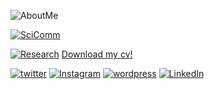 ![AboutMe](https://reyhanehmaktoufi.files.wordpress.com/2019/03/reyaboutme.png)

[![SciComm](https://reyhanehmaktoufi.files.wordpress.com/2019/03/scicomm.png)](https://spark.adobe.com/page/xqDv5K5D9dJtb/)

[![Research](https://reyhanehmaktoufi.files.wordpress.com/2019/03/research.png)](https://spark.adobe.com/page/kvIUAbKpG6vgj/)
[Download my cv!](https://drive.google.com/file/d/1FRNBuWFHoYwoSI-9r0Sq69sJZF6gyir4/view)



<!--
![StayInTouch](https://reyhanehmaktoufi.files.wordpress.com/2019/03/stayintouch.png?w=2280)

[**A**bout](http://reyhanehmaktoufi.com) &nbsp; &nbsp; &nbsp;&nbsp; &nbsp; &nbsp; &nbsp; &nbsp; &nbsp; &nbsp; &nbsp; &nbsp; &nbsp; &nbsp;   [**R**esearch](https://reymaktoufi.github.io/Reyhaneh-Maktoufi/research.html) &nbsp; &nbsp; &nbsp;&nbsp; &nbsp; &nbsp; &nbsp; &nbsp; &nbsp; &nbsp; &nbsp; &nbsp; &nbsp; &nbsp; &nbsp; &nbsp; &nbsp; [**S**cience Communication](https://spark.adobe.com/page/xqDv5K5D9dJtb/) &nbsp; &nbsp; &nbsp;&nbsp; &nbsp; &nbsp; &nbsp; &nbsp; &nbsp; &nbsp; &nbsp; &nbsp; &nbsp; &nbsp; &nbsp;   [**I**n Media](https://reymaktoufi.github.io/Reyhaneh-Maktoufi/in-media.html)

![image](http://nnsi.soc.northwestern.edu/wp-content/uploads/2013/01/Rey-copy.jpg)


Reyhaneh is a PhD candidate in Media, Technology, and Society at Northwestern University. Her main fields of interest are science communication, curiosity, and public engagement with scientists. She works at the [Nonprofit Network and Social Impact Lab](https://nnsi.northwestern.edu/about-us/people-2/) where she researches nonprofit mergers and attitudes toward nonprofit-corporation partnerships. She is also a researcher at the [Adler Planetarium](http://www.adlerplanetarium.org/#0m5qPHF4VP2Hw1TA.97), where she studies science communication and facilitates workshops on communciation skills. 

Before starting a PhD, Rey has been working as a health communictaion facilitator and cancer preventive/palliative care campiagn manager in Tehran, Iran. Rey currently enjoys working with different nonprofits such as The Story Collider for the Communicating Science Conference [ComSciCon - Chicago](https://comscicon.com/) as an organizer. She also engages in science outreach through writing [blog-posts](https://reyhanehmaktoufi.wordpress.com/) and making science [comics](https://www.instagram.com/thecosmicrey/). 



### EDUCATION

**Northwestern University**, Evanston, IL - PhD<br>
September  2015 - Present<br>
Media, Technology, and Society<br>

**University of Sussex**, Brighton, UK - MSc<br>
September 2011 - September 2012<br>
Health Psychology<br>

**Tehran University**, Tehran, Iran - BSc<br>                                     	
September 2006 - September 2010<br>
Physiotherapy<br>

### Publication and Presentation

-Maktoufi, R., Shumate, M.D., and O’Connor, A., (2019) “Does the CSR message matter?:Untangling the relationship between corporate–nonprofit partnerships, created fit messages, and activist evaluations,” International Communication Association, Washington D.C., U.S., 24-28 May. <br> 

-Maktoufi, R. (2019). Attributes of science outreach activities that foster engagement and curiosity. AAAS Annual Meeting E-poster student competition. Washington D.C. 14-17 February.<br> 

-Maktoufi, R. (2018). Science and Entertainment: How Astronomers use Pop Culture References for Science Communication. Communicating Astronomy with the Public Conference. Fukuoka, Japan, 24-28 March.<br>

-Maktoufi, R. (2018). Science and Entertainment: How Pop Culture References are Used for Science Communication. AAAS Annual Meeting E-poster student competition. Austin, TX, 15-19 February.<br>

-Cooper, K.R., & Maktoufi, R. (2017). Re-defining integration: Relationships, retention, and restructuring in nonprofit mergers. Paper to be presented at Association for Research on Nonprofit Organizations and Voluntary Action (ARNOVA) conference. Grand Rapids, MI, 16-18 November. <br>

-Maktoufi, R., Shumate, M. D., O'Connor, A. S. (2017). The Effect of Created Fit and Level of Activism on the Perception of Fitness of Nonprofit and Corporate Partnerships. Poster presented at the Organizational Communication Mini-Conference. Athens, OH, October 13-5.<br>

-Maktoufi, R. (2017). Pop Culture References: A Bait to Elicit Pleasant Scientific Curiosity. ACM CHI 2017 workshop Design for Curiosity. Denver, CO, 6-22 May.<br>

-Maktoufi, R. (2016). Popular Culture’s Application in Science Communication at the Adler Planetarium. Presentation for Midwestern Popular Culture Association. Chicago, IL, 6-9 October.<br>

-Haider, D., Cooper, K., & Maktoufi, R. (2016, October 20). Mergers as a strategy for success: 2016 Report from the Metropolitan Chicago Nonprofit Merger research project. Retrieved from [http://www.chicagonpmergerstudy.org/](http://www.chicagonpmergerstudy.org/)<br>

-Maktoufi, R., Ghotbi, N., & Ansari, N. N. (2016). The Effects of Listening to Persian Music on the Hand Dexterity and Depression in a Patient with Stroke: A Case Report. Journal of Rehabilitation Sciences and Research, 2(3), 68-70.<br>

-Maktoufi, R., Foong, E. (2016). The Effect of Message Framing on Intention to Engage in Science Communication. CSCW 2016 workshop Designing Online Experiments. San Francisco, CA. February 27–March 2.<br>

### Journal Papers in Review

-Maktoufi, R., Shumate, M.D., and O’Connor, A., “Does the CSR message matter?:
Untangling the relationship between corporate–nonprofit partnerships, created fit messages, and activist evaluations,” Submitted to: Management Communication Quarterly. <br>

-Cooper, K.R., Maktoufi, R., “Re-defining integration: Relationships, retention, and restructuring in nonprofit mergers,” Submitted to: Nonprofit Management & Leadership. <br>

### Research Experience

**NNSI**, US - Doctoral Research Assistant<br>
2016 - PRESENT<br>
-Network for Nonprofit and Social Impact, directed by Dr. Michelle shumate<br> 
Working for the Metropolitan Chicago Nonprofit Merger Research Project on nonprofit mergers publish at:<br>
Haider, D., Katherine, C., & Maktoufi, R. (2016). Mergers as a Strategy for Success. Retrieved from: http://chicagonpmergerstudy.org/<br>
-Project manager for the Nonprofit and Corporation partnership research funded by NSF<br>

**Adler Planetarium**, US - Researcher<br>
2018 - PRESENT<br>
-Science and Entertainment: How Astronomers Use Pop Culture References for Science Communication
<br>
-Attributes of Science Outreach Activities that Foster Dialogue and Curiosity: A Case Study at the Adler Planetarium
<br>

**National Cancer Network**, Iran - Sepas NGO Correspondent Research Assistant<br>
2012 - 2015<br>
-Literature review on audience preference and preventive care, for the Health Literacy Package <br>
-Literature review on Comparative work for the Palliative Care Programs <br>

**Atieh Neuroscience Clinic**, Iran - Research Assistant<br>
2013 - 2014<br>
-The effect of QEEG and mindfulness on level of anxiety in patients experiencing breast cancer<br>

### Teaching Experience

**Buffet Institute**, US - Qualitative Methodology<br>
October 2016 <br>
Invited speaker on the topic of qualitative methods in “Science Communication”<br>

**ComSciCon - IONS**, US - Science Communication<br>
Summer 2018<br>
Co-organizing and co-facilitating a science communication workshop at the international optical society's network of students meeting.<br>

**Northwestern University**, US - Introduction to Health Communication <br>
Spring 2018 <br>
Teacher Assistant 

**Adler Planetarium**, US - Science Communication<br>
2016 - Present<br>
Teaching communication and science storytelling to new speakers of Adler’s Space Visualization Lab<br>

**Brave Initiatives**, US - Public Speaking<br>
January 2016<br>
Teaching Public Speaking Skills in a program for young girls to help them in coding and social engagement<br>

**Sepas NGO**, Iran - Communication Skills/ Grief/ TOT<br>
2012 - 2015<br>
Ongoing workshops for volunteers and professionals in the field of cancer advocacy <br>

**Imam Hossein Hospital**, Iran- Health Communication<br>
June 2014<br>
Workshop on doctor-patient communication for the nursing staff<br>

**IFMSA**, Iran - Health Communication/Clown Physician Summer School<br>
Summer 2012<br>
Series of workshop and activities for medical students<br>
Designer of the program and facilitator to develop communication skills with an emphasis on “Clown Physician” <br>

**Imam Ali NGO**, Iran - Communication Skills/ Grief<br>
2012 - 2015<br>
Series of ongoing workshops for volunteers working with children experiencing terminal or chronic diseases.<br>

### Relevant Training

**ComSciCon-National**, US - Science Communication Skills<br>
Summer 2018<br>

**Northwestern's leadership Coaching**, US - Personalized leadership skills training<br>
Spring 2017

**NU Medill School's Science Writing**, US - Science writing course<br>
Winter 2016

**Northwestern’s IDEAS**, US - Data Visualization (D3, Matplotlib, Paraview, etc.)<br>
Summer 2016<br>

**Northwestern’s RSG**, US - Science Communication Skills<br>
Summer 2016<br>

**ComSciCon-Chicago**, US - Science Communication Skills<br>
Summer 2016<br>

**Habitat for Humanity**, Turkey - Human Resources Management in NGOs<br>
July 2014<br>

**Sepas NGO**, Iran- Communication Skills/ SGS (Société Générale de Surveillance)<br>
Summer 2013<br>

### Volunteer Experience

**Tea & Talk NU mental health meetings**, US- Founder and organizer<br>
2019 - Present<br>

**[Soapbox Science](http://soapboxscience.org/)**, US - Evaluator<br>
Summer 2018<br>

**CIEAR High school Project Showcase**, US - Project Judge<br>
Summer 2018<br>

**Communicating Science Conference "[ComSciCon-Chicago](https://comscicon.com/people/reyhaneh-maktoufi)"**, US - Organizing Committee<br>
2017 - 2018<br>

**Communicating Science Conference "[ComSciCon-Chicago](https://comscicon.com/people/reyhaneh-maktoufi)"**, US - Co-President<br>
2016 - 2017<br>

**Organizational Communication Mini-Conference**, US - Organizer Committee<br>
2016<br>

**[Adler Planetarium](http://www.adlerplanetarium.org/become-a-volunteer/meet-our-volunteers/)**, US- Space Visualization Lab Developer<br>
2016 - Present<br>

**[Brave Initiatives](https://www.braveinitiatives.com/the-brave-team.html)**- Public Speaking Workshop Facilitator<br>
2015 - 2017<br>

**Northwestern University**, US-  Professional Development Committee <br>
2016 - 2018<br>

**Sepas NGO**, Iran - Facilitator, Advocacy Project Manager, others<br>
2008 - 2013<br>

**Imam Ali NGO**, Iran - Facilitator, Advocacy Project Manager, Play/Art Therapist<br>
2006 - 2015<br>

### Media

**Science Communication Video**-[Personal Youtube Channel](https://www.youtube.com/user/reyhanehmak)<br>

**Science Communication Writing**- [Personal Blog](https://reyhanehmaktoufi.wordpress.com)<br>

**Science Comics**- [Personal Instagram Page ](https://www.instagram.com/reyhanehmc/)<br>

**Science Communication Podcast Contributor**- [PhDrinking Podcast](https://soundcloud.com/phdrinking/how-to-make-a-science-entertainment-cocktail)<br>

**Assistant Journalist/Interpreter**- Client include Spiegel, Stern, Wall Street Journal, New York Times, Arte (2008-2014)<br>

**Documentaries**- The Blue Wheel (Star, 2011), People is Sometimes Kind (Illustrator, 2012)<br>
TV Show Pilot(Extra)- Juliet and the Shrink (2012)<br>

**Commercials and Advertising**-  World Writers (Copywriter, April 2013- 2016) clients include Reebok, Adidas, Lufthansa, and SONY; Magnolia Advertising agency (Creative Producer, October 2012- March 2013)<br>

**Game**- Pwnie Yard: Razorettes (voice-over, 2015)<br>


### Skills

**Language** - Farsi (Native), English (Fluent), German(Intermediate), Arabic (Elementary)<br>

**Adobe Package**- Photoshop, Premiere, After Effect, Audition<br>

**Computer Skills**- Familiar with CSS, HTML <br>

**Methodology Software**- SPSS, Atlas.ti, R <br>

### Other Life Experiences
**TEDx Northwestern Speaker** - [Northwestern University](https://www.youtube.com/watch?v=jKYotip_2LU&t=1s) (April 2017)<br>

**NCA Doctoral Honors Seminar** - Bowling Green State University (July, 2017)<br>

**Chemistry Education Copywriter** - [Science Ninja board game](http://www.scienceninjas.com/) Board Game Intern - (Summer 2017) <br>

**Grief Facilitator**- Farsi Hospice (2013- 2015)<br>

**Amateur Astronomer**- Freelance (2003 - Present)<br>

**Website Administrator**-Lifestyle English (2006); Marham, Palliative Care Support(2014)<br>

**Physiotherapist**- Teran’s Pediatric Medical Center (2006- 2007)<br>

### Contact Info
You can reach her by email at rey.maktoufi [at] u.northwestern.<br>

[![twitter](https://github.com/reymaktoufi/Reyhaneh-Maktoufi/blob/master/iconfinder_twitter_circle_black_107155.png)](https://twitter.com/thecosmicrey)

          
-->
[![twitter](https://reyhanehmaktoufi.files.wordpress.com/2019/03/twitter.png?w=68&h=68)](https://twitter.com/thecosmicrey)
[![Instagram](https://reyhanehmaktoufi.files.wordpress.com/2019/03/insta.png?w=68&h=68)](https://www.instagram.com/thecosmicrey/)
[![wordpress](https://reyhanehmaktoufi.files.wordpress.com/2019/03/w.png?w=68&h=68)](https://reyhanehmaktoufi.wordpress.com/)
[![LinkedIn](https://reyhanehmaktoufi.files.wordpress.com/2019/03/linked.png?w=68&h=68)](https://www.linkedin.com/in/reyhaneh-maktoufi-19715ba0)

